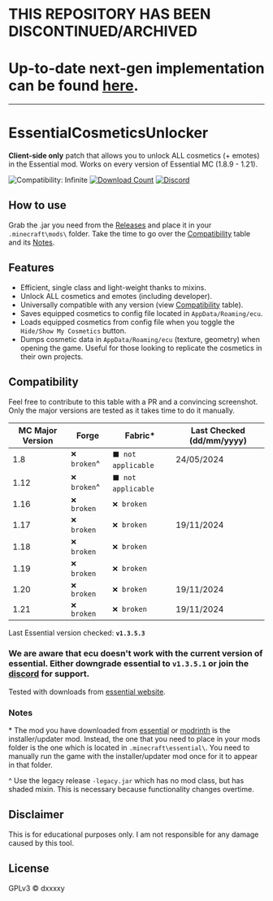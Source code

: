 # THIS REPOSITORY HAS BEEN DISCONTINUED/ARCHIVED
# Up-to-date next-gen implementation can be found [here](https://github.com/prometheusreengineering/essential).

<hr>

# EssentialCosmeticsUnlocker
**Client-side only** patch that allows you to unlock ALL cosmetics (+ emotes) in the Essential mod. Works on every version of Essential MC (1.8.9 - 1.21).

![Compatibility: Infinite](https://img.shields.io/badge/COMPATIBILITY-∞-0?style=for-the-badge)
[![Download Count](https://img.shields.io/github/downloads/DxxxxY/EssentialCosmeticsUnlocker/total?style=for-the-badge)](https://github.com/dxxxxy/EssentialCosmeticsUnlocker/releases/)
[![Discord](https://img.shields.io/discord/1197794960985043034?style=for-the-badge&label=Discord&color=rgb(88%2C%20101%2C%20242)%20)](https://discord.gg/BFDWmPfmXg)

## How to use
Grab the .jar you need from the [Releases](https://github.com/DxxxxY/EssentialCosmeticsUnlocker/releases) and place it in your `.minecraft\mods\` folder. Take the time to go over the [Compatibility](#compatibility) table and its [Notes](#notes).

## Features
- Efficient, single class and light-weight thanks to mixins.
- Unlock ALL cosmetics and emotes (including developer). 
- Universally compatible with any version (view [Compatibility](#compatibility) table).
- Saves equipped cosmetics to config file located in `AppData/Roaming/ecu`.
- Loads equipped cosmetics from config file when you toggle the `Hide/Show My Cosmetics` button.
- Dumps cosmetic data in `AppData/Roaming/ecu` (texture, geometry) when opening the game. Useful for those looking to replicate the cosmetics in their own projects.

## Compatibility
Feel free to contribute to this table with a PR and a convincing screenshot. Only the major versions are tested as it takes time to do it manually.

| MC Major Version | Forge       | Fabric*            | Last Checked (dd/mm/yyyy) |
|------------------|-------------|--------------------|---------------------------|
| 1.8              | `❌ broken`^ | `⬛ not applicable` | 24/05/2024                |
| 1.12             | `❌ broken`^️ | `⬛ not applicable` |                           |
| 1.16             | `❌ broken`  | `❌ broken`         |                           |
| 1.17             | `❌ broken`️  | `❌ broken`         | 19/11/2024                |
| 1.18             | `❌ broken`️  | `❌ broken`         |                           |
| 1.19             | `❌ broken`️  | `❌ broken`         |                           |
| 1.20             | `❌ broken`  | `❌ broken`         | 19/11/2024                |
| 1.21             | `❌ broken`  | `❌ broken`         | 19/11/2024                |

Last Essential version checked: **`v1.3.5.3`**

### We are aware that ecu doesn't work with the current version of essential. Either downgrade essential to **`v1.3.5.1`** or join the [discord](https://discord.gg/BFDWmPfmXg) for support.

Tested with downloads from [essential website](https://essential.gg/downloads).

### Notes
\* The mod you have downloaded from [essential](https://essential.gg/downloads) or [modrinth](https://modrinth.com/mod/essential/versions) is the installer/updater mod. Instead, the one that you need to place in your mods folder is the one which is located in `.minecraft\essential\`. You need to manually run the game with the installer/updater mod once for it to appear in that folder.

^ Use the legacy release `-legacy.jar` which has no mod class, but has shaded mixin. This is necessary because functionality changes overtime.
 
## Disclaimer
This is for educational purposes only. I am not responsible for any damage caused by this tool.

## License
GPLv3 © dxxxxy
